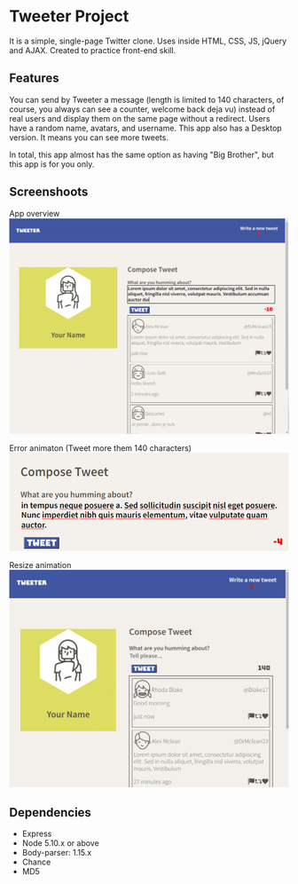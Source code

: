# Tweeter Project

It is a simple, single-page Twitter clone.
Uses inside HTML, CSS, JS, jQuery and AJAX. Created to practice front-end skill.

## Features

You can send by Tweeter a message (length is limited to 140 characters, of course, you always can see a counter, welcome back deja vu) instead of real users and display them on the same page without a redirect. Users have a random name, avatars, and username. 
This app also has a Desktop version. It means you can see more tweets. 

In total, this app almost has the same option as having "Big Brother", but this app is for you only.


## Screenshoots

App overview
!["App overview screenshot"](https://github.com/Stas74/tweeter/blob/master/docs/Overview.PNG)

Error animaton (Tweet more them 140 characters)
!["Error Long Tweet animaton"](https://github.com/Stas74/tweeter/blob/master/docs/Error-anamation.gif)

Resize animation
!["App resize animation"](https://github.com/Stas74/tweeter/blob/master/docs/Resize-animation.gif)

## Dependencies

- Express
- Node 5.10.x or above
- Body-parser: 1.15.x
- Chance
- MD5
